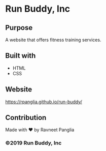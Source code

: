 # Run Buddy, Inc

## Purpose
A website that offers fitness training services.

## Built with
* HTML
* CSS

## Website
https://rpanglia.github.io/run-buddy/

## Contribution
Made with ❤️ by Ravneet Panglia

### ©️2019 Run Buddy, Inc 
